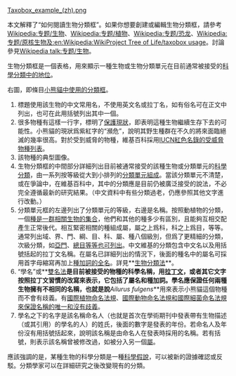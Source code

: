 [Taxobox_example_(zh).png](https://zh.wikipedia.org/wiki/File:Taxobox_example_\(zh\).png "fig:Taxobox_example_(zh).png")

本文解釋了“如何閱讀生物分類框”。如果你想要創建或編輯生物分類框，請參考[Wikipedia:专题/生物](https://zh.wikipedia.org/wiki/Wikipedia:专题/生物 "wikilink")、[Wikipedia:专题/植物](https://zh.wikipedia.org/wiki/Wikipedia:专题/植物 "wikilink")、[Wikipedia:专题/恐龙](https://zh.wikipedia.org/wiki/Wikipedia:专题/恐龙 "wikilink")、[Wikipedia:专题/原核生物及](https://zh.wikipedia.org/wiki/Wikipedia:专题/原核生物 "wikilink")[:en:Wikipedia:WikiProject
Tree of Life/taxobox
usage](../Page/:en:Wikipedia:WikiProject_Tree_of_Life/taxobox_usage.md "wikilink")。討論參見[Wikipedia
talk:专题/生物](../Page/Wikipedia_talk:专题/生物.md "wikilink")。

生物分類框是一個表格，用來顯示一種生物或生物分類單元在目前通常被接受的[科學分類中的地位](../Page/生物分類法.md "wikilink")。

右圖，即條目[小熊貓中使用的分類框](../Page/小熊貓.md "wikilink")。

1.  標題使用該生物的中文常用名，不使用英文名或拉丁名，如有俗名可在正文中列出，也可在此用括號列出其中一個。
2.  很多物種有這樣一行字，標明了[保護現狀](../Page/保護現狀.md "wikilink")，即表明這種生物繼續生存下去的可能性。小熊貓的現狀爲紫紅字的“瀕危”，說明其野生種群在不久的將來面臨絕滅的幾率很高。對於受到威脅的物種，維基百科採用[IUCN紅色名錄的受威脅物種列表](../Page/IUCN紅色名錄.md "wikilink")。
3.  該物種的典型圖像。
4.  生物分類框的中間部分詳細列出目前被通常接受的該種生物或分類單元的[科學分類](../Page/生物分類法.md "wikilink")，由一系列按等級從大到小排列的[分類單元組成](../Page/分類單元.md "wikilink")。當該分類單元不清楚，或在爭論中，在維基百科中，其中的分類應是目前仍被廣泛接受的說法，不必完全遵循最新的研究結果。（中文資料中有些分類過老，仍應參照其他文字進行改動。）
5.  分類單元框的左邊列出了分類單元的等級，右邊是名稱。按照動植物的分類，一個[種是一群相關生物的集合](../Page/種_\(生物\).md "wikilink")，他們和其他的種多少有區別，且能夠互相交配產生正常後代。相互緊密相關的種組成屬，屬之上爲科，科之上爲目，等等。通常列出域、界、門、綱、目、科、屬、種八個級別，但爲了更精細的分類，次級分類，如[亞門](../Page/亞門.md "wikilink")、[總目等等也可列出](../Page/總目.md "wikilink")。中文維基的分類包含中文名以及用括號括起的拉丁文名稱。在屬名已詳細列出的情況下，後面的種名中的屬名可採用首字母縮寫再加上[種加詞的全名](../Page/種加詞.md "wikilink")。詳見**[生物分類法](../Page/生物分類法.md "wikilink")**。
6.  “學名”或**[雙名法](../Page/雙名法.md "wikilink")**是目前被接受的物種的科學名稱，用[拉丁文](../Page/拉丁文.md "wikilink")，或者其它文字按照拉丁文習慣的改寫來表示，它包括了屬名和種加詞。學名應保證任何兩種生物擁有不相同的名稱，也就是說***Ailurus
    fulgens***用來表示小熊貓這個物種而不會有歧義。有[國際植物命名法規](../Page/國際植物命名法規.md "wikilink")、[國際動物命名法規和](../Page/國際動物命名法規.md "wikilink")[國際細菌命名法規來保證名稱的唯一和沒有歧義](../Page/國際細菌命名法規.md "wikilink")。
7.  學名之下的名字是該名稱命名人（也就是首次在學術期刊中發表帶有生物描述（或其引用）的學名的人）的姓氏，後面的數字是發表的年份。若命名人及年份沒有用括號括起來，說明該名稱是由命名人在發表時採用的名稱。若有括號，則表示該名稱曾被修改過，如被分入另一個[屬](../Page/屬_\(生物\).md "wikilink")。

應該強調的是，某種生物的科學分類是一種[科學假說](../Page/假說.md "wikilink")，可以被新的證據確認或反駁。分類學家可以在詳細研究之後改變現有的分類。